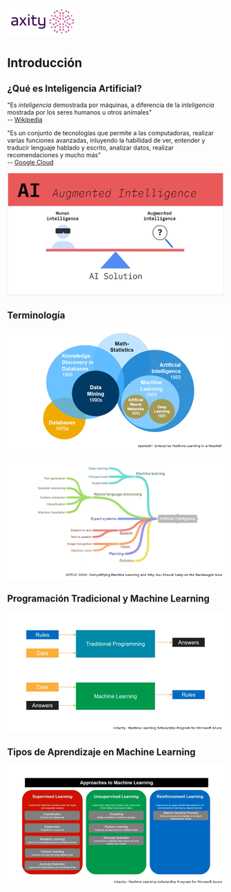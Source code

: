 ![png](imagenes/logotipo-axity-ppt.png)

# Introducción

## ¿Qué es Inteligencia Artificial?

"Es *inteligencia* demostrada por máquinas, a diferencia de la *inteligencia* mostrada por los seres humanos u otros animales"  
-- [Wikipedia](https://en.wikipedia.org/wiki/Artificial_intelligence)

"Es un conjunto de tecnologías que permite a las computadoras, realizar varias funciones avanzadas, inluyendo la habilidad de ver, entender y traducir lenguaje hablado y escrito, analizar datos, realizar recomendaciones y mucho más"  
-- [Google Cloud](https://cloud.google.com/learn/what-is-artificial-intelligence)


![png](imagenes/Introduccion_01.png)

## Terminología

![png](imagenes/Introduccion_02.png)

![png](imagenes/Introduccion_03.png)


## Programación Tradicional y Machine Learning

![png](imagenes/Introduccion_04.png)


## Tipos de Aprendizaje en Machine Learning

![png](imagenes/Introduccion_05.png)
